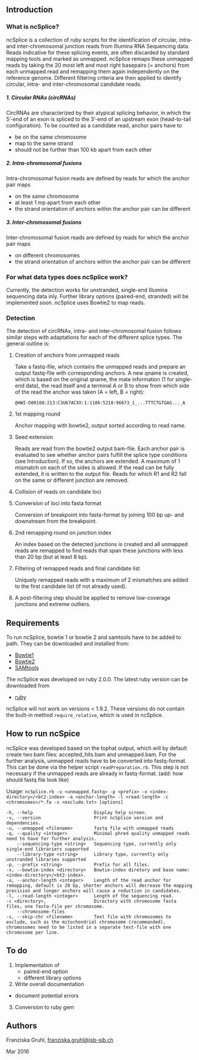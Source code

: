 [Bowtie1]: http://bowtie-bio.sourceforge.net/index.shtml
[Bowtie2]: http://bowtie-bio.sourceforge.net/bowtie2/index.shtml
[SAMtools]: http://samtools.sourceforge.net/
[ruby]: https://www.ruby-lang.org/en/


## Introduction


### What is ncSplice?
ncSplice is a collection of ruby scripts for the identification of circular, intra- and inter-chromosomal junction reads from Illumina RNA Sequencing data. Reads indicative for these splicing events, are often discarded by standard mapping tools and marked as unmapped. ncSplice remaps these unmapped reads by taking the 20 most left and most right basepairs (= anchors) from each unmapped read and remapping them again independently on the reference genome. Different filtering criteria are then applied to identify circular, intra- and inter-chromosomal candidate reads.

##### 1. Circular RNAs (circRNAs)
CircRNAs are characterized by their atypical splicing behavior, in which the 5’-end of an exon is spliced to the 3’-end of an upstream exon (head-to-tail configuration). To be counted as a candidate read, anchor pairs have to 

  - be on the same chromosome
  - map to the same strand
  - should not be further than 100 kb apart from each other

##### 2. Intra-chromosomal fusions
Intra-chromosomal fusion reads are defined by reads for which the anchor pair maps

  - on the same chromosome
  - at least 1 mp apart from each other
  - the strand orientation of anchors within the anchor pair can be different

##### 3. Inter-chromosomal fusions
Inter-chromosomal fusion reads are defined by reads for which the anchor pair maps 

  - on different chromosomes
  - the strand orientation of anchors within the anchor pair can be different

### For what data types does ncSplice work?
Currently, the detection works for unstranded, single-end Illumina sequencing data inly. Further library options (paired-end, stranded) will be implemented soon. ncSplice uses Bowtie2 to map reads.


### Detection
The detection of circRNAs, intra- and inter-chromosomal fusion follows similar steps with adaptations for each of the different splice types. The general outline is:

1. Creation of anchors from unmapped reads

   Take a fastq-file, which contains the unmapped reads and prepare an output fastq-file with corresponding anchors. A new qname is created, which is based on the original qname, the mate information (1 for single-end data), the read itself and a terminal A or B to show from which side of the read the anchor was taken (A = left, B = right): 

    ```@HWI-D00108:213:C3U67ACXX:1:1106:5218:96673_1_...TTTCTGTGAG..._A```

2. 1st mapping round

   Anchor mapping with bowtie2, output sorted according to read name.

3. Seed extension

   Reads are read from the bowtie2 output bam-file. Each anchor pair is evaluated to see whether anchor pairs fulfill the splice type conditions (see Introduction). If so, the anchors are extended. A maximum of 1 mismatch on each of the sides is allowed. If the read can be fully extended, it is written to the output file. Reads for which R1 and R2 fall on the same or different junction are removed.

4. Collision of reads on candidate loci

5. Conversion of loci into fasta format

   Conversion of breakpoint into fasta-format by joining 100 bp up- and downstream from the breakpoint.

6. 2nd remapping round on junction index

   An index based on the detected junctions is created and all unmapped reads are remapped to find reads that span these junctions with less than 20 bp (but at least 8 bp).

7. Filtering of remapped reads and final candidate list

   Uniquely remapped reads with a maximum of 2 mismatches are added to the first candidate list (if not already used).

8. A post-filtering step should be applied to remove low-coverage junctions and extreme outliers.



## Requirements
To run ncSplice, bowtie 1 or bowtie 2 and samtools have to be added to path. They can be downloaded and installed from:

  - [Bowtie1]
  - [Bowtie2]
  - [SAMtools]

The ncSplice was developed on ruby 2.0.0. The latest ruby version can be downloaded from

  - [ruby]

ncSplice will not work on versions < 1.9.2. These versions do not contain the built-in method `require_relative`, which is used in ncSplice.


## How to run ncSpice
ncSplice was developed based on the tophat output, which will by default create two bam files: accepted_hits.bam and unmapped.bam. For the further analysis, unmapped reads have to be converted into fastq-format. This can be done via the helper script `readPreparation.rb`. This step is not necessary if the unmapped reads are already in fastq-format. (add: how should fastq file look like)

Usage: 
```ncSplice.rb -u <unmapped.fastq> -p <prefix> -x <index-directory>/<bt2-index> -a <anchor-length> -l <read-length> -c <chromsomes>/*.fa -s <exclude.txt> [options]```

    -h, --help                       Display help screen.
    -v, --version                    Print ncSplice version and dependencies.
    -u, --unmapped <filename>        fastq file with unmapped reads
    -q, --quality <integer>          Minimal phred quality unmapped reads need to have for further analysis.
        --sequencing-type <string>   Sequencing type, currently only single-end librariers supported
        --library-type <string>      Library type, currently only unstranded libraries supported
    -p, --prefix <string>            Prefix for all files.
    -x, --bowtie-index <directory>   Bowtie-index diretory and base name: <index-directory>/<bt2-index>.
    -a, --anchor-length <integer>    Length of the read anchor for remapping, default is 20 bp, shorter anchors will decrease the mapping precision and longer anchors will cause a reduction in candidates.
    -l, --read-length <integer>      Length of the sequencing read.
    -c <directory>,                  Directory with chromosome fasta files, one fasta-file per chromosome.
        --chromosome-files
    -s, --skip-chr <filename>        Text file with chromosomes to exclude, such as the mitochondrial chromosome (recommanded), chromosomes need to be listed in a separate text-file with one chromosome per line.    
    
## To do

1. Implementation of
	- paired-end option
 	- different library options
2. Write overall documentation
  - document potential errors
3. Conversion to ruby gem

## Authors
Franziska Gruhl, franziska.gruhl@isb-sib.ch

Mar 2016

